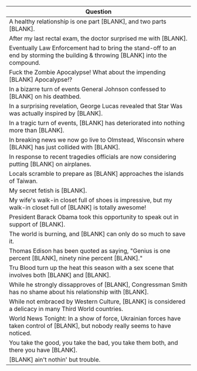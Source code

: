 Question |
--- |
A healthy relationship is one part [BLANK], and two parts [BLANK]. |
After my last rectal exam, the doctor surprised me with [BLANK]. |
Eventually Law Enforcement had to bring the stand-off to an end by storming the building & throwing [BLANK] into the compound. |
Fuck the Zombie Apocalypse! What about the impending [BLANK] Apocalypse!? |
In a bizarre turn of events General Johnson confessed to [BLANK] on his deathbed. |
In a surprising revelation, George Lucas revealed that Star Was was actually inspired by [BLANK]. |
In a tragic turn of events, [BLANK] has deteriorated into nothing more than [BLANK]. |
In breaking news we now go live to Olmstead, Wisconsin where [BLANK] has just collided with [BLANK]. |
In response to recent tragedies officials are now considering putting [BLANK] on airplanes. |
Locals scramble to prepare as [BLANK] approaches the islands of Taiwan. |
My secret fetish is [BLANK]. |
My wife's walk-in closet full of shoes is impressive, but my walk-in closet full of [BLANK] is totally awesome! |
President Barack Obama took this opportunity to speak out in support of [BLANK]. |
The world is burning, and [BLANK] can only do so much to save it. |
Thomas Edison has been quoted as saying, "Genius is one percent [BLANK], ninety nine percent [BLANK]." |
Tru Blood turn up the heat this season with a sex scene that involves both [BLANK] and [BLANK]. |
While he strongly dissapproves of [BLANK], Congressman Smith has no shame about his relationship with [BLANK]. |
While not embraced by Western Culture, [BLANK] is considered a delicacy in many Third World countries. |
World News Tonight: In a show of force, Ukrainian forces have taken control of [BLANK], but nobody really seems to have noticed. |
You take the good, you take the bad, you take them both, and there you have [BLANK]. |
[BLANK] ain't nothin' but trouble. |
